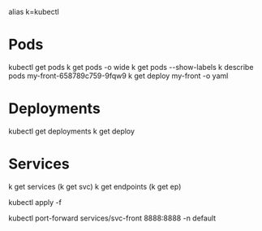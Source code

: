 
alias k=kubectl

# Pods
kubectl get pods
k get pods -o wide
k get pods --show-labels
k describe pods my-front-658789c759-9fqw9
k get deploy my-front -o yaml

# Deployments
kubectl get deployments
k get deploy

# Services
k get services (k get svc)
k get endpoints (k get ep)

kubectl apply -f <file>

kubectl port-forward services/svc-front 8888:8888 -n default
